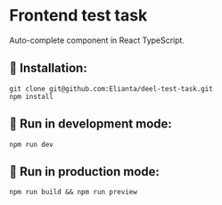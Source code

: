 # Frontend test task

Auto-complete component in React TypeScript.

## :hammer: Installation:

    git clone git@github.com:Elianta/deel-test-task.git
    npm install

## :runner: Run in development mode:

    npm run dev

## :running: Run in production mode:

    npm run build && npm run preview
